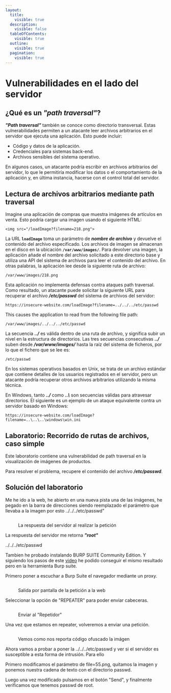 ```yaml
---
layout:
  title:
    visible: true
  description:
    visible: false
  tableOfContents:
    visible: true
  outline:
    visible: true
  pagination:
    visible: true
---
```


# Vulnerabilidades en el lado del servidor

## ¿Qué es un _**"path traversal"**_?

_**"Path traversal"**_ también se conoce como directorio transversal. Estas vulnerabilidades permiten a un atacante leer archivos arbitrarios en el servidor que ejecuta una aplicación. Esto puede incluir:

* Código y datos de la aplicación.&#x20;
* Credenciales para sistemas back-end.&#x20;
* Archivos sensibles del sistema operativo.

En algunos casos, un atacante podría escribir en archivos arbitrarios del servidor, lo que le permitiría modificar los datos o el comportamiento de la aplicación y, en última instancia, hacerse con el control total del servidor.

## Lectura de archivos arbitrarios mediante path traversal

Imagine una aplicación de compras que muestra imágenes de artículos en venta. Esto podría cargar una imagen usando el siguiente HTML:

```
<img src="/loadImage?filename=218.png">
```

La URL **`loadImage`** toma un parámetro de _**nombre de archivo**_ y devuelve el contenido del archivo especificado. Los archivos de imagen se almacenan en el disco en la ubicación **`/var/www/images/`**. Para devolver una imagen, la aplicación añade el nombre del archivo solicitado a este directorio base y utiliza una API del sistema de archivos para leer el contenido del archivo. En otras palabras, la aplicación lee desde la siguiente ruta de archivo:

```
/var/www/images/218.png
```

Esta aplicación no implementa defensas contra ataques path traversal. Como resultado, un atacante puede solicitar la siguiente URL para recuperar el archivo _**/etc/passwd**_ del sistema de archivos del servidor:

```
https://insecure-website.com/loadImage?filename=../../../etc/passwd
```

This causes the application to read from the following file path:

```
/var/www/images/../../../etc/passwd
```

La secuencia _**../**_ es válida dentro de una ruta de archivo, y significa subir un nivel en la estructura de directorios. Las tres secuencias consecutivas _**../**_ suben desde _**/var/www/images/**_ hasta la raíz del sistema de ficheros, por lo que el fichero que se lee es:

```
/etc/passwd
```

En los sistemas operativos basados en Unix, se trata de un archivo estándar que contiene detalles de los usuarios registrados en el servidor, pero un atacante podría recuperar otros archivos arbitrarios utilizando la misma técnica.

En Windows, tanto _**../**_ como _**..\\**_ son secuencias válidas para atravesar directorios. El siguiente es un ejemplo de un ataque equivalente contra un servidor basado en Windows:

```
https://insecure-website.com/loadImage?filename=..\..\..\windows\win.ini
```

## Laboratorio: Recorrido de rutas de archivos, caso simple

Este laboratorio contiene una vulnerabilidad de path traversal en la visualización de imágenes de productos.

Para resolver el problema, recupere el contenido del archivo _**/etc/passwd**_.

## **Solución del laboratorio**

Me he ido a la web, he abierto en una nueva pista una de las imágenes, he pegado en la barra de direcciones siendo reemplazado el parámetro que llevaba a la imagen por esto ../../../etc/passwd"

<figure><img src="../.gitbook/assets/image (13).png" alt=""><figcaption><p>La respuesta del servidor al realizar la petición</p></figcaption></figure>

La respuesta del servidor me retorna _**"root"**_

../../../etc/passwd

Tambien he probado instalando BURP SUITE Community Edition. Y siguiendo los pasos de este [video](https://www.youtube.com/watch?v=XhieEh9BlGc) he podido conseguir el mismo resultado pero en la herramienta Burp suite.

Primero poner a escuchar a Burp Suite el navegador mediante un proxy.

<figure><img src="../.gitbook/assets/image (1) (1) (1).png" alt=""><figcaption><p>Salida por pantalla de la petición a la web</p></figcaption></figure>

Seleccionar la opción de "REPEATER" para poder enviar cabeceras.

<figure><img src="../.gitbook/assets/image (3) (1) (1).png" alt=""><figcaption><p>Enviar al "Repetidor"</p></figcaption></figure>

Una vez que estamos en repeater, volveremos a enviar una petición.

<figure><img src="../.gitbook/assets/image (4) (1) (1).png" alt=""><figcaption><p>Vemos como nos reporta código ofuscado la imágen</p></figcaption></figure>

Ahora vamos a probar a poner la ../../../etc/passwd y ver si el servidor es susceptible a esta forma de intrusión. Para ello&#x20;

Primero modificamos el parámetro de file=55.png, quitamos la imagen y ponemos nuestra cadena de texto con el directorio passwd.

Luego una vez modificado pulsamos en el botón "Send", y finalmente verificamos que tenemos passwd de root.

<figure><img src="../.gitbook/assets/image (5) (1) (1).png" alt=""><figcaption></figcaption></figure>













